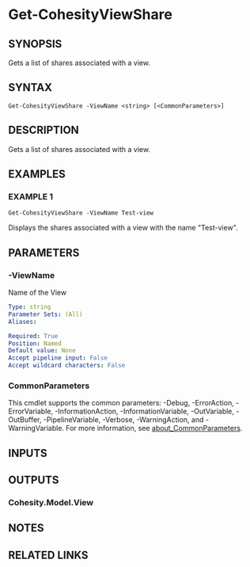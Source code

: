 # Get-CohesityViewShare

## SYNOPSIS
Gets a list of shares associated with a view.

## SYNTAX

```
Get-CohesityViewShare -ViewName <string> [<CommonParameters>]
```

## DESCRIPTION
Gets a list of shares associated with a view.

## EXAMPLES

### EXAMPLE 1
```
Get-CohesityViewShare -ViewName Test-view
```

Displays the shares associated with a view with the name "Test-view".

## PARAMETERS

### -ViewName
Name of the View

```yaml
Type: string
Parameter Sets: (All)
Aliases:

Required: True
Position: Named
Default value: None
Accept pipeline input: False
Accept wildcard characters: False
```

### CommonParameters
This cmdlet supports the common parameters: -Debug, -ErrorAction, -ErrorVariable, -InformationAction, -InformationVariable, -OutVariable, -OutBuffer, -PipelineVariable, -Verbose, -WarningAction, and -WarningVariable. For more information, see [about_CommonParameters](http://go.microsoft.com/fwlink/?LinkID=113216).

## INPUTS

## OUTPUTS

### Cohesity.Model.View
## NOTES

## RELATED LINKS
